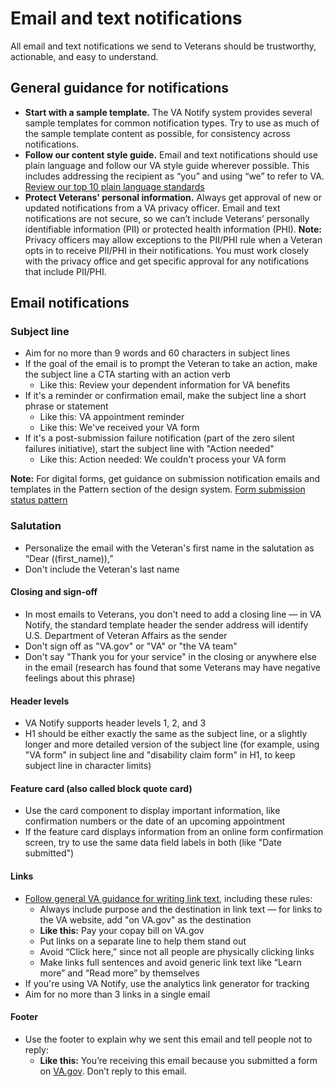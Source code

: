 # Email and text notifications

All email and text notifications we send to Veterans should be trustworthy, actionable, and easy to understand. 

## General guidance for notifications
* **Start with a sample template.** The VA Notify system provides several sample templates for common notification types. Try to use as much of the sample template content as possible, for consistency across notifications.
* **Follow our content style guide.** Email and text notifications should use plain language and follow our VA style guide wherever possible. This includes addressing the recipient as “you” and using “we” to refer to VA. [Review our top 10 plain language standards](https://design.va.gov/content-style-guide/plain-language/#top-10-va-plain-language-standards)
* **Protect Veterans' personal information.** Always get approval of new or updated notifications from a VA privacy officer. Email and text notifications are not secure, so we can’t include Veterans’ personally identifiable information (PII) or protected health information (PHI). 
**Note:** Privacy officers may allow exceptions to the PII/PHI rule when a Veteran opts in to receive PII/PHI in their notifications. You must work closely with the privacy office and get specific approval for any notifications that include PII/PHI.

## Email notifications

### Subject line 

* Aim for no more than 9 words and 60 characters in subject lines
* If the goal of the email is to prompt the Veteran to take an action, make the subject line a CTA starting with an action verb
    * Like this: Review your dependent information for VA benefits
* If it's a reminder or confirmation email, make the subject line a short phrase or statement
    * Like this: VA appointment reminder 
    * Like this: We've received your VA form 
* If it's a post-submission failure notification (part of the zero silent failures initiative), start the subject line with "Action needed"
    * Like this: Action needed: We couldn't process your VA form

**Note:** For digital forms, get guidance on submission notification emails and templates in the Pattern section of the design system. [Form submission status pattern](https://design.va.gov/patterns/help-users-to/stay-informed-of-their-application-status) 

### Salutation 

* Personalize the email with the Veteran's first name in the salutation as “Dear ((first_name)),”
* Don't include the Veteran's last name

#### Closing and sign-off 

* In most emails to Veterans, you don't need to add a closing line — in VA Notify, the standard template header the sender address will identify U.S. Department of Veteran Affairs as the sender
* Don't sign off as "VA.gov" or "VA" or "the VA team"
* Don't say "Thank you for your service" in the closing or anywhere else in the email (research has found that some Veterans may have negative feelings about this phrase) 

#### Header levels 

* VA Notify supports header levels 1, 2, and 3
* H1 should be either exactly the same as the subject line, or a slightly longer and more detailed version of the subject line (for example, using "VA form" in subject line and "disability claim form" in H1, to keep subject line in character limits)

#### Feature card (also called block quote card)

* Use the card component to display important information, like confirmation numbers or the date of an upcoming appointment
* If the feature card displays information from an online form confirmation screen, try to use the same data field labels in both (like "Date submitted")

#### Links 

* [Follow general VA guidance for writing link text](https://design.va.gov/content-style-guide/links), including these rules:
    * Always include purpose and the destination in link text — for links to the VA website, add "on VA.gov" as the destination
    * **Like this:** Pay your copay bill on VA.gov
    * Put links on a separate line to help them stand out
    * Avoid “Click here,” since not all people are physically clicking links
    * Make links full sentences and avoid generic link text like “Learn more” and “Read more” by themselves
* If you're using VA Notify, use the analytics link generator for tracking
* Aim for no more than 3 links in a single email

#### Footer 

* Use the footer to explain why we sent this email and tell people not to reply:
    * **Like this:** You’re receiving this email because you submitted a form on [VA.gov](https://wwww.va.gov). Don’t reply to this email.

